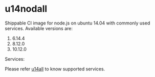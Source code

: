 u14nodall
================

Shippable CI image for node.js on ubuntu 14.04 with commonly used services. Available versions are:


  1.  6.14.4
  2.  8.12.0
  3.  10.12.0


Services:

Please refer [u14all](https://github.com/dry-dock/u14all) to know supported services.
